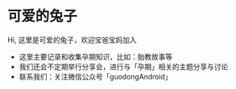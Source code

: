# 可爱的兔子

Hi, 这里是可爱的兔子，欢迎宝爸宝妈加入

- 这里主要记录和收集孕期知识，比如：胎教故事等
- 我们还会不定期举行分享会，进行与「孕期」相关的主题分享与讨论
- 联系我们：关注微信公众号「guodongAndroid」